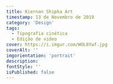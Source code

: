 ```yaml
---
title: Kiernan Shipka Art
timestamp: 13 de Novembro de 2019
category: 'Design'
tags:
  - Tipografia cinética
  - Edição de video
cover: https://i.imgur.com/WOL8Ywf.jpg
coverAlt: ''
imgorientation: 'portrait'
description:
fontStyle: ''
isPublished: false
---
```

